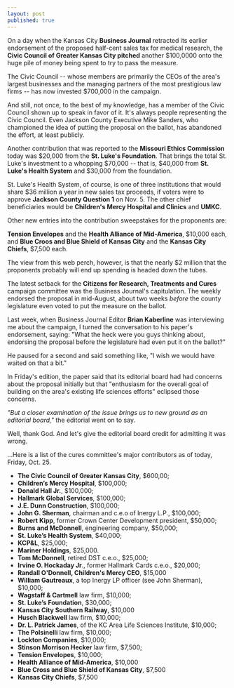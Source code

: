 ```yaml
---
layout: post
published: true
---
```


On a day when the Kansas City **Business Journal** retracted its earlier endorsement of the proposed half-cent sales tax for medical research, the **Civic Council of Greater Kansas City pitched** another $100,0000 onto the huge pile of money being spent to try to pass the measure. 

The Civic Council -- whose members are primarily the CEOs of the area's largest businesses and the managing partners of the most prestigious law firms -- has now invested $700,000 in the campaign.

And still, not once, to the best of my knowledge, has a member of the Civic Council shown up to speak in favor of it. It's always people representing the Civic Council. Even Jackson County Executive Mike Sanders, who championed the idea of putting the proposal on the ballot, has abandoned the effort, at least publicly.

Another contribution that was reported to the **Missouri Ethics Commission** today was $20,000 from the **St. Luke's Foundation**. That brings the total St. Luke's investment to a whopping $70,000 -- that is, $40,000 from **St. Luke's Health System** and $30,000 from the foundation.

St. Luke's Health System, of course, is one of three institutions that would share $36 million a year in new sales tax proceeds, if voters were to approve **Jackson County Question 1** on Nov. 5. The other chief beneficiaries would be **Children's Mercy Hospital and Clinics** and **UMKC**.

Other new entries into the contribution sweepstakes for the proponents are:

**Tension Envelopes** and the **Health Alliance of Mid-America**, $10,000 each, and **Blue Croos and Blue Shield of Kansas City** and the **Kansas City Chiefs**, $7,500 each. 
   
The view from this web perch, however, is that the nearly $2 million that the proponents probably will end up spending is headed down the tubes. 

The latest setback for the **Citizens for Research, Treatments and Cures** campaign committee was the Business Journal's capitulation. The weekly endorsed the proposal in mid-August, about two weeks _before_ the county legislature even voted to put the measure on the ballot.

Last week, when Business Journal Editor **Brian Kaberline** was interviewing me about the campaign, I turned the conversation to his paper's endorsement, saying: "What the heck were you guys thinking about, endorsing the proposal before the legislature had even put it on the ballot?"

He paused for a second and said something like, "I wish we would have waited on that a bit."

In Friday's edition, the paper said that its editorial board had had concerns about the proposal initially but that "enthusiasm for the overall goal of building on the area's existing life sciences efforts" eclipsed those concerns.

_"But a closer examination of the issue brings us to new ground as an editorial board,"_ the editorial went on to say.

Well, thank God. And let's give the editorial board credit for admitting it was wrong.

...Here is a list of the cures committee's major contributors as of today, Friday, Oct. 25. 


-  **The Civic Council of Greater Kansas City**, $600,00;
-  **Children’s Mercy Hospital**, $100,000;
-  **Donald Hall Jr.**, $100,000;
-  **Hallmark Global Services**, $100,000;
-  **J.E. Dunn Construction**, $100,000;
-  **John G. Sherman**, chairman and c.e.o of Inergy L.P., $100,000;
-  **Robert Kipp**, former Crown Center Development president, $50,000;
-  **Burns and McDonnell**, engineering company, $50,000;
-  **St. Luke’s Health System**, $40,000;
-  **KCP&L**, $25,000;
-  **Mariner Holdings**, $25,000.
-  **Tom McDonnell**, retired DST c.e.o., $25,000;
-  **Irvine O. Hockaday Jr**., former Hallmark Cards c.e.o., $20,000;
-  **Randall O'Donnell, Children's Mercy CEO**, $15,000 
-  **William Gautreaux**, a top Inergy LP officer (see John Sherman), $10,000;
-  **Wagstaff & Cartmell** law firm, $10,000;
-  **St. Luke’s Foundation**, $30,000;
-  **Kansas City Southern Railway**, $10,000  
-  **Husch Blackwell** law firm, $10,000;
-  **Dr. L. Patrick James**, of the KC Area Life Sciences Institute, $10,000;
-  **The Polsinelli** law firm, $10,000;
-  **Lockton Companies**, $10,000;
-  **Stinson Morrison Hecker** law firm, $7,500;
-  **Tension Envelopes**, $10,000;
-  **Health Alliance of Mid-America**, $10,000
-  **Blue Cross and Blue Shield of Kansas City**, $7,500
-  **Kansas City Chiefs**, $7,500
